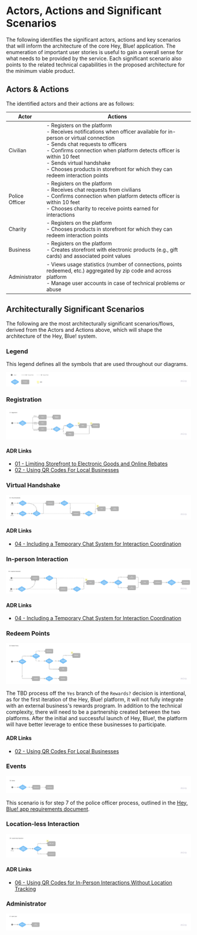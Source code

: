# Actors, Actions and Significant Scenarios

The following identifies the significant actors, actions and key scenarios that will inform the architecture of the core Hey, Blue! application. The enumeration of important user stories is useful to gain a overall sense for what needs to be provided by the service. Each significant scenario also points to the related technical capabilities in the proposed architecture for the minimum viable product.

## Actors & Actions

The identified actors and their actions are as follows:

| Actor          | Actions |
| -------------- | ------- |
| Civilian       | - Registers on the platform<br />- Receives notifications when officer available for in-person or virtual connection<br />- Sends chat requests to officers<br />- Confirms connection when platform detects officer is within 10 feet<br />- Sends virtual handshake<br />- Chooses products in storefront for which they can redeem interaction points<br />| 
| Police Officer | - Registers on the platform<br />- Receives chat requests from civilians<br />- Confirms connection when platform detects officer is within 10 feet<br />- Chooses charity to receive points earned for interactions<br />|
| Charity        | - Registers on the platform<br />- Chooses products in storefront for which they can redeem interaction points<br />|
| Business       | - Registers on the platform<br />- Creates storefront with electronic products (e.g., gift cards) and associated point values<br />|
| Administrator  | - Views usage statistics (number of connections, points redeemed, etc.) aggregated by zip code and across platform<br />- Manage user accounts in case of technical problems or abuse<br />|

## Architecturally Significant Scenarios

The following are the most architecturally significant scenarios/flows, derived from the Actors and Actions above, which will shape the architecture of the Hey, Blue! system.

### Legend

This legend defines all the symbols that are used throughout our diagrams.

![Legend](./../assets/scenario-legend.jpg)

### Registration

![Registration Scenario](./../assets/scenario-01.jpg)

#### ADR Links
- [01 - Limiting Storefront to Electronic Goods and Online Rebates](./adr/01-electronic-goods.md)
- [02 - Using QR Codes For Local Businesses](./adr/02-business-qr-codes.md)

### Virtual Handshake

![Virtual Handshake Scenario](./../assets/scenario-02.jpg)

#### ADR Links
- [04 - Including a Temporary Chat System for Interaction Coordination](./adr/04-chats.md)

### In-person Interaction

![Interactive Scenario](./../assets/scenario-03.jpg)

#### ADR Links
- [04 - Including a Temporary Chat System for Interaction Coordination](./adr/04-chats.md)

### Redeem Points

![Redeem Points Scenario](./../assets/scenario-04.jpg)

The TBD process off the `Yes` branch of the `Rewards?` decision is intentional, as for the first iteration of the Hey, Blue! platform, it will not fully integrate with an external business's rewards program. In addition to the technical complexity, there will need to be a partnership created between the two platforms. After the initial and successful launch of Hey, Blue!, the platform will have better leverage to entice these businesses to participate.

#### ADR Links
- [02 - Using QR Codes For Local Businesses](./adr/02-business-qr-codes.md)

### Events

![Events Scenario](./../assets/scenario-05.jpg)

This scenario is for step 7 of the police officer process, outlined in the [Hey, Blue! app requirements document](https://docs.google.com/document/d/10o-4eEzFo005pqDt_ORCztzaQCQ_9FNWYrxFasou3Eo).

### Location-less Interaction

![Locationless Interaction Scenario](./../assets/scenario-06.jpg)

#### ADR Links
- [06 - Using QR Codes for In-Person Interactions Without Location Tracking](./adr/06-interaction-no-location.md)

### Administrator

![Adminitrator Scenario](./../assets/scenario-07.jpg)
